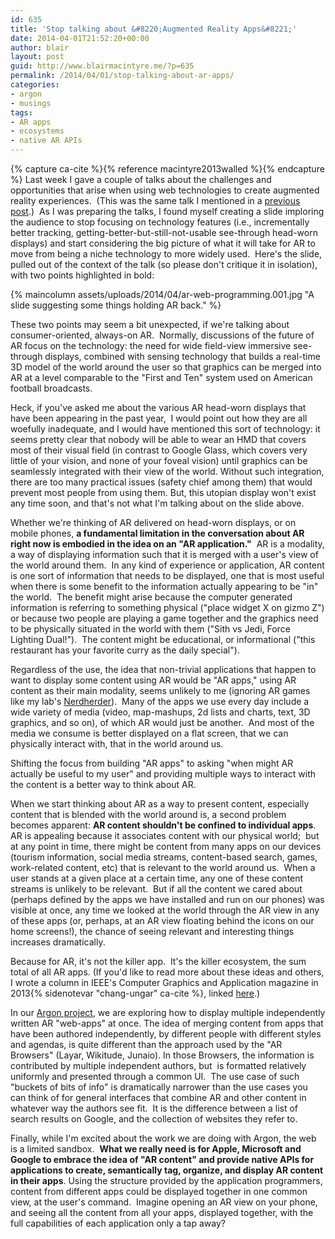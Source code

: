 ```yaml
---
id: 635
title: 'Stop talking about &#8220;Augmented Reality Apps&#8221;'
date: 2014-04-01T21:52:20+00:00
author: blair
layout: post
guid: http://www.blairmacintyre.me/?p=635
permalink: /2014/04/01/stop-talking-about-ar-apps/
categories:
- argon
- musings
tags:
- AR apps
- ecosystems
- native AR APIs
---
```

{% capture ca-cite %}{% reference macintyre2013walled %}{% endcapture %}
Last week I gave a couple of talks about the challenges and opportunities that arise when using web technologies to create augmented reality experiences.  (This was the same talk I mentioned in a [previous post](http://www.blairmacintyre.me/2014/03/29/a-spectrum-of-web-technology-uses-for-ar/).)  As I was preparing the talks, I found myself creating a slide imploring the audience to stop focusing on technology features (i.e., incrementally better tracking, getting-better-but-still-not-usable see-through head-worn displays) and start considering the big picture of what it will take for AR to move from being a niche technology to more widely used.  Here's the slide, pulled out of the context of the talk (so please don't critique it in isolation), with two points highlighted in bold:

{% maincolumn assets/uploads/2014/04/ar-web-programming.001.jpg "A slide suggesting some things holding AR back." %}

These two points may seem a bit unexpected, if we're talking about consumer-oriented, always-on AR.  Normally, discussions of the future of AR focus on the technology: the need for wide field-view immersive see-through displays, combined with sensing technology that builds a real-time 3D model of the world around the user so that graphics can be merged into AR at a level comparable to the "First and Ten" system used on American football broadcasts.

Heck, if you've asked me about the various AR head-worn displays that have been appearing in the past year,  I would point out how they are all woefully inadequate, and I would have mentioned this sort of technology: it seems pretty clear that nobody will be able to wear an HMD that covers most of their visual field (in contrast to Google Glass, which covers very little of your vision, and none of your foveal vision) until graphics can be seamlessly integrated with their view of the world. Without such integration, there are too many practical issues (safety chief among them) that would prevent most people from using them. But, this utopian display won't exist any time soon, and that's not what I'm talking about on the slide above.

Whether we're thinking of AR delivered on head-worn displays, or on mobile phones, **a fundamental limitation in the conversation about AR right now is embodied in the idea on an "AR application."**  AR is a modality, a way of displaying information such that it is merged with a user's view of the world around them.  In any kind of experience or application, AR content is one sort of information that needs to be displayed, one that is most useful when there is some benefit to the information actually appearing to be "in" the world.  The benefit might arise because the computer generated information is referring to something physical ("place widget X on gizmo Z") or because two people are playing a game together and the graphics need to be physically situated in the world with them ("Sith vs Jedi, Force Lighting Dual!").  The content might be educational, or informational ("this restaurant has your favorite curry as the daily special").

Regardless of the use, the idea that non-trivial applications that happen to want to display some content using AR would be "AR apps," using AR content as their main modality, seems unlikely to me (ignoring AR games like my lab's [Nerdherder](http://ael.gatech.edu/nerdherder/)).  Many of the apps we use every day include a wide variety of media (video, map-mashups, 2d lists and charts, text, 3D graphics, and so on), of which AR would just be another.  And most of the media we consume is better displayed on a flat screen, that we can physically interact with, that in the world around us.

Shifting the focus from building "AR apps" to asking "when might AR actually be useful to my user" and providing multiple ways to interact with the content is a better way to think about AR.

When we start thinking about AR as a way to present content, especially content that is blended with the world around is, a second problem becomes apparent: **AR content shouldn't be confined to individual apps**. AR is appealing because it associates content with our physical world;  but at any point in time, there might be content from many apps on our devices (tourism information, social media streams, content-based search, games, work-related content, etc) that is relevant to the world around us.  When a user stands at a given place at a certain time, any one of these content streams is unlikely to be relevant.  But if all the content we cared about (perhaps defined by the apps we have installed and run on our phones) was visible at once, any time we looked at the world through the AR view in any of these apps (or, perhaps, at an AR view floating behind the icons on our home screens!), the chance of seeing relevant and interesting things increases dramatically.

Because for AR, it's not the killer app.  It's the killer ecosystem, the sum total of all AR apps. (If you'd like to read more about these ideas and others, I wrote a column in IEEE's Computer Graphics and Application magazine in 2013{% sidenotevar "chang-ungar" ca-cite %}, linked [here](http://dx.doi.org/10.1109/MCG.2013.51).)

In our [Argon project](http://argon.gatech.edu), we are exploring how to display multiple independently written AR "web-apps" at once. The idea of merging content from apps that have been authored independently, by different people with different styles and agendas, is quite different than the approach used by the "AR Browsers" (Layar, Wikitude, Junaio). In those Browsers, the information is contributed by multiple independent authors, but  is formatted relatively uniformly and presented through a common UI.  The use case of such "buckets of bits of info" is dramatically narrower than the use cases you can think of for general interfaces that combine AR and other content in whatever way the authors see fit.  It is the difference between a list of search results on Google, and the collection of websites they refer to.

Finally, while I'm excited about the work we are doing with Argon, the web is a limited sandbox.  **What we really need is for Apple, Microsoft and Google to embrace the idea of "AR content" and provide native APIs for applications to create, semantically tag, organize, and display AR content in their apps**. Using the structure provided by the application programmers, content from different apps could be displayed together in one common view, at the user's command.  Imagine opening an AR view on your phone, and seeing all the content from all your apps, displayed together, with the full capabilities of each application only a tap away?


